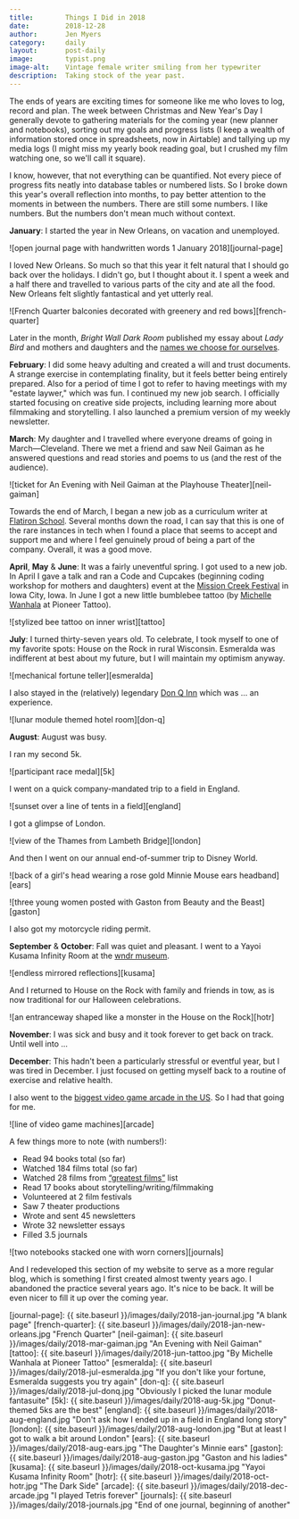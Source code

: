 ```yaml
---
title:        Things I Did in 2018
date:         2018-12-28
author:       Jen Myers
category:     daily
layout:       post-daily
image:        typist.png
image-alt:    Vintage female writer smiling from her typewriter
description:  Taking stock of the year past.
---
```


The ends of years are exciting times for someone like me who loves to log, record and plan. The week between Christmas and New Year's Day I generally devote to gathering materials for the coming year (new planner and notebooks), sorting out my goals and progress lists (I keep a wealth of information stored once in spreadsheets, now in Airtable) and tallying up my media logs (I might miss my yearly book reading goal, but I crushed my film watching one, so we'll call it square).

<!-- more -->

I know, however, that not everything can be quantified. Not every piece of progress fits neatly into database tables or numbered lists. So I broke down this year's overall reflection into months, to pay better attention to the moments in between the numbers. There are still some numbers. I like numbers. But the numbers don't mean much without context.

__January__: I started the year in New Orleans, on vacation and unemployed.

![open journal page with handwritten words 1 January 2018][journal-page]

I loved New Orleans. So much so that this year it felt natural that I should go back over the holidays. I didn't go, but I thought about it. I spent a week and a half there and travelled to various parts of the city and ate all the food. New Orleans felt slightly fantastical and yet utterly real.

![French Quarter balconies decorated with greenery and red bows][french-quarter]

Later in the month, _Bright Wall Dark Room_ published my essay about _Lady Bird_ and mothers and daughters and the [names we choose for ourselves](https://www.brightwalldarkroom.com/2018/01/26/the-names-we-choose-for-ourselves/).

__February__: I did some heavy adulting and created a will and trust documents. A strange exercise in contemplating finality, but it feels better being entirely prepared. Also for a period of time I got to refer to having meetings with my "estate laywer," which was fun. I continued my new job search. I officially started focusing on creative side projects, including learning more about filmmaking and storytelling. I also launched a premium version of my weekly newsletter.

__March__: My daughter and I travelled where everyone dreams of going in March—Cleveland. There we met a friend and saw Neil Gaiman as he answered questions and read stories and poems to us (and the rest of the audience).

![ticket for An Evening with Neil Gaiman at the Playhouse Theater][neil-gaiman]

Towards the end of March, I began a new job as a curriculum writer at [Flatiron School](https://flatironschool.com/). Several months down the road, I can say that this is one of the  rare instances in tech when I found a place that seems to accept and support me and where I feel genuinely proud of being a part of the company. Overall, it was a good move.

__April__, __May__ & __June__: It was a fairly uneventful spring. I got used to a new job. In April I gave a talk and ran a Code and Cupcakes (beginning coding workshop for mothers and daughters) event at the [Mission Creek Festival](http://missioncreekfestival.com/) in Iowa City, Iowa. In June I got a new little bumblebee tattoo (by [Michelle Wanhala](https://www.instagram.com/mwanhala/) at Pioneer Tattoo).

![stylized bee tattoo on inner wrist][tattoo]

__July__: I turned thirty-seven years old. To celebrate, I took myself to one of my favorite spots: House on the Rock in rural Wisconsin. Esmeralda was indifferent at best about my future, but I will maintain my optimism anyway.

![mechanical fortune teller][esmeralda]

I also stayed in the (relatively) legendary [Don Q Inn](https://www.donqinn.net/) which was ... an experience.

![lunar module themed hotel room][don-q]

__August__: August was busy.

I ran my second 5k.

![participant race medal][5k]

I went on a quick company-mandated trip to a field in England.

![sunset over a line of tents in a field][england]

I got a glimpse of London.

![view of the Thames from Lambeth Bridge][london]

And then I went on our annual end-of-summer trip to Disney World.

![back of a girl's head wearing a rose gold Minnie Mouse ears headband][ears]

![three young women posted with Gaston from Beauty and the Beast][gaston]

I also got my motorcycle riding permit.

__September__ & __October__: Fall was quiet and pleasant. I went to a Yayoi Kusama Infinity Room at the [wndr museum](https://wndrmuseum.com/).

![endless mirrored reflections][kusama]

And I returned to House on the Rock with family and friends in tow, as is now traditional for our Halloween celebrations.

![an entranceway shaped like a monster in the House on the Rock][hotr]

__November__: I was sick and busy and it took forever to get back on track. Until well into ...

__December__: This hadn't been a particularly stressful or eventful year, but I was tired in December. I just focused on getting myself back to a routine of exercise and relative health.

I also went to the [biggest video game arcade in the US](https://www.gallopingghostarcade.com/). So I had that going for me.

![line of video game machines][arcade]

A few things more to note (with numbers!):

- Read 94 books total (so far)
- Watched 184 films total (so far)
- Watched 28 films from [“greatest films”](https://letterboxd.com/jenmyers/list/1000-greatest-films-tsfdt-ranking/) list
- Read 17 books about storytelling/writing/filmmaking
- Volunteered at 2 film festivals
- Saw 7 theater productions
- Wrote and sent 45 newsletters
- Wrote 32 newsletter essays
- Filled 3.5 journals

![two notebooks stacked one with worn corners][journals]

And I redeveloped this section of my website to serve as a more regular blog, which is something I first created almost twenty years ago. I abandoned the practice several years ago. It's nice to be back. It will be even nicer to fill it up over the coming year.

[journal-page]: {{ site.baseurl }}/images/daily/2018-jan-journal.jpg "A blank page"
[french-quarter]: {{ site.baseurl }}/images/daily/2018-jan-new-orleans.jpg "French Quarter"
[neil-gaiman]: {{ site.baseurl }}/images/daily/2018-mar-gaiman.jpg "An Evening with Neil Gaiman"
[tattoo]: {{ site.baseurl }}/images/daily/2018-jun-tattoo.jpg "By Michelle Wanhala at Pioneer Tattoo"
[esmeralda]: {{ site.baseurl }}/images/daily/2018-jul-esmeralda.jpg "If you don't like your fortune, Esmeralda suggests you try again"
[don-q]: {{ site.baseurl }}/images/daily/2018-jul-donq.jpg "Obviously I picked the lunar module fantasuite"
[5k]: {{ site.baseurl }}/images/daily/2018-aug-5k.jpg "Donut-themed 5ks are the best"
[england]: {{ site.baseurl }}/images/daily/2018-aug-england.jpg "Don't ask how I ended up in a field in England long story"
[london]: {{ site.baseurl }}/images/daily/2018-aug-london.jpg "But at least I got to walk a bit around London"
[ears]: {{ site.baseurl }}/images/daily/2018-aug-ears.jpg "The Daughter's Minnie ears"
[gaston]: {{ site.baseurl }}/images/daily/2018-aug-gaston.jpg "Gaston and his ladies"
[kusama]: {{ site.baseurl }}/images/daily/2018-oct-kusama.jpg "Yayoi Kusama Infinity Room"
[hotr]: {{ site.baseurl }}/images/daily/2018-oct-hotr.jpg "The Dark Side"
[arcade]: {{ site.baseurl }}/images/daily/2018-dec-arcade.jpg "I played Tetris forever"
[journals]: {{ site.baseurl }}/images/daily/2018-journals.jpg "End of one journal, beginning of another"
